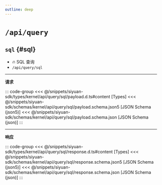 ```yaml
---
outline: deep
---
```


# `/api/query`

## `sql` {#sql}

- 🔥 SQL 查询
- `/api/query/sql`

---

**请求**

::: code-group
<<< @/snippets/siyuan-sdk/types/kernel/api/query/sql/payload.d.ts#content [Types]
<<< @/snippets/siyuan-sdk/schemas/kernel/api/query/sql/payload.schema.json5 [JSON Schema (json5)]
<<< @/snippets/siyuan-sdk/schemas/kernel/api/query/sql/payload.schema.json [JSON Schema (json)]
:::

---

**响应**

::: code-group
<<< @/snippets/siyuan-sdk/types/kernel/api/query/sql/response.d.ts#content [Types]
<<< @/snippets/siyuan-sdk/schemas/kernel/api/query/sql/response.schema.json5 [JSON Schema (json5)]
<<< @/snippets/siyuan-sdk/schemas/kernel/api/query/sql/response.schema.json [JSON Schema (json)]
:::
